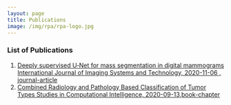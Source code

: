 ```yaml
---
layout: page
title: Publications
image: /img/rpa/rpa-logo.jpg
---
```

### List of Publications

1. [Deeply supervised U‐Net for mass segmentation in digital mammograms International Journal of Imaging Systems and Technology,  2020-11-06 , journal-article](https://onlinelibrary.wiley.com/doi/10.1002/ima.22516)
2. [Combined Radiology and Pathology Based Classification of Tumor Types Studies in Computational Intelligence, 2020-09-13,book-chapter](https://link.springer.com/chapter/10.1007%2F978-981-15-6321-8_6 )

